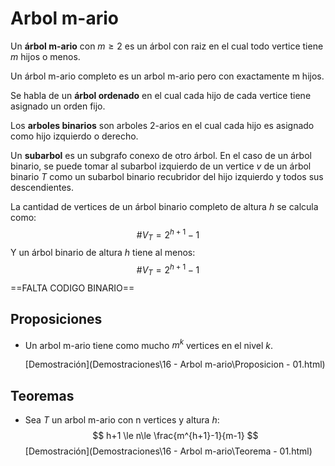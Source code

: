 # Arbol m-ario

Un **árbol m-ario** con $m\ge 2$ es un árbol con raiz en el cual todo vertice tiene $m$ hijos o menos.

Un árbol m-ario completo es un arbol m-ario pero con exactamente m hijos.

Se habla de un **árbol ordenado** en el cual cada hijo de cada vertice tiene asignado un orden fijo.

Los **arboles binarios** son arboles 2-arios en el cual cada hijo es asignado como hijo izquierdo o derecho.

Un **subarbol** es un subgrafo conexo de otro árbol. En el caso de un árbol binario, se puede tomar al subarbol izquierdo de un vertice $v$ de un árbol  binario $T$ como un subarbol binario recubridor del hijo izquierdo y todos sus descendientes.

La cantidad de vertices de un árbol binario completo de altura $h$ se calcula como:
$$
\#V_T=2^{h+1}-1
$$
Y un árbol binario de altura $h$ tiene al menos:
$$
\#V_T=2^{h+1}-1
$$
==FALTA CODIGO BINARIO==

## Proposiciones

- Un arbol m-ario tiene como mucho $m^k$ vertices en el nivel $k$.

   [Demostración](Demostraciones\16 - Arbol m-ario\Proposicion - 01.html) 

## Teoremas

- Sea $T$ un arbol m-ario con n vertices y altura $h$:
  $$
  h+1 \le n\le \frac{m^{h+1}-1}{m-1}
  $$
  [Demostración](Demostraciones\16 - Arbol m-ario\Teorema - 01.html) 



















